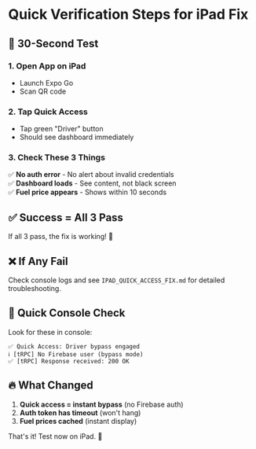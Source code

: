 # Quick Verification Steps for iPad Fix

## 🎯 30-Second Test

### 1. Open App on iPad
- Launch Expo Go
- Scan QR code

### 2. Tap Quick Access
- Tap green "Driver" button
- Should see dashboard immediately

### 3. Check These 3 Things
✅ **No auth error** - No alert about invalid credentials  
✅ **Dashboard loads** - See content, not black screen  
✅ **Fuel price appears** - Shows within 10 seconds  

## ✅ Success = All 3 Pass

If all 3 pass, the fix is working! 🎉

## ❌ If Any Fail

Check console logs and see `IPAD_QUICK_ACCESS_FIX.md` for detailed troubleshooting.

## 📱 Quick Console Check

Look for these in console:
```
✅ Quick Access: Driver bypass engaged
ℹ️ [tRPC] No Firebase user (bypass mode)
✅ [tRPC] Response received: 200 OK
```

## 🔥 What Changed

1. **Quick access = instant bypass** (no Firebase auth)
2. **Auth token has timeout** (won't hang)
3. **Fuel prices cached** (instant display)

That's it! Test now on iPad. 🚀
